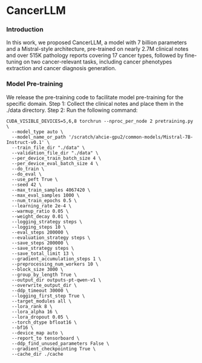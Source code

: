 # CancerLLM

###  Introduction
In this work, we proposed CancerLLM, a model with 7 billion parameters and a Mistral-style architecture,
pre-trained on nearly 2.7M clinical notes and over 515K pathology reports covering
17 cancer types, followed by fine-tuning on two cancer-relevant tasks, including
cancer phenotypes extraction and cancer diagnosis generation.


###   Model Pre-training
We release the pre-training code to facilitate model pre-training for the specific domain.
Step 1: Collect the clinical notes and place them in the ./data directory.
Step 2: Run the following command:
```
CUDA_VISIBLE_DEVICES=5,6,8 torchrun --nproc_per_node 2 pretraining.py \
  --model_type auto \
  --model_name_or_path '/scratch/ahcie-gpu2/common-models/Mistral-7B-Instruct-v0.1' \
  --train_file_dir "./data" \
  --validation_file_dir "./data" \
  --per_device_train_batch_size 4 \
  --per_device_eval_batch_size 4 \
  --do_train \
  --do_eval \
  --use_peft True \
  --seed 42 \
  --max_train_samples 4067420 \
  --max_eval_samples 1000 \
  --num_train_epochs 0.5 \
  --learning_rate 2e-4 \
  --warmup_ratio 0.05 \
  --weight_decay 0.01 \
  --logging_strategy steps \
  --logging_steps 10 \
  --eval_steps 200000 \
  --evaluation_strategy steps \
  --save_steps 200000 \
  --save_strategy steps \
  --save_total_limit 13 \
  --gradient_accumulation_steps 1 \
  --preprocessing_num_workers 10 \
  --block_size 3000 \
  --group_by_length True \
  --output_dir outputs-pt-qwen-v1 \
  --overwrite_output_dir \
  --ddp_timeout 30000 \
  --logging_first_step True \
  --target_modules all \
  --lora_rank 8 \
  --lora_alpha 16 \
  --lora_dropout 0.05 \
  --torch_dtype bfloat16 \
  --bf16 \
  --device_map auto \
  --report_to tensorboard \
  --ddp_find_unused_parameters False \
  --gradient_checkpointing True \
  --cache_dir ./cache

```
